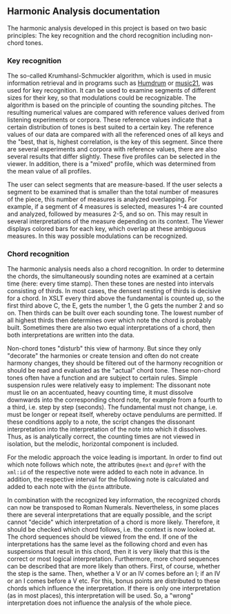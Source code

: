 ## Harmonic Analysis documentation

The harmonic analysis developed in this project is based on two basic principles: The key recognition and the chord recognition including non-chord tones.

### Key recognition

The so-called Krumhansl-Schmuckler algorithm, which is used in music information retrieval and in programs such as [Humdrum](http://extras.humdrum.org/man/keycor/) or [music21](http://web.mit.edu/music21/doc/moduleReference/moduleAnalysisDiscrete.html), was used for key recognition. It can be used to examine segments of different sizes for their key, so that modulations could be recognizable. The algorithm is based on the principle of counting the sounding pitches. The resulting numerical values are compared with reference values derived from listening experiments or corpora. These reference values indicate that a certain distribution of tones is best suited to a certain key. The reference values of our data are compared with all the referenced ones of all keys and the "best, that is, highest correlation, is the key of this segment. Since there are several experiments and corpora with reference values, there are also several results that differ slightly. These five profiles can be selected in the viewer. In addition, there is a "mixed" profile, which was determined from the mean value of all profiles.

The user can select segments that are measure-based. If the user selects a segment to be examined that is smaller than the total number of measures of the piece, this number of measures is analyzed overlapping. For example, if a segment of 4 measures is selected, measures 1-4 are counted and analyzed, followed by measures 2-5, and so on. This may result in several interpretations of the measure depending on its context. The Viewer displays colored bars for each key, which overlap at these ambiguous measures. In this way possible modulations can be recognized.

### Chord recognition

The harmonic analysis needs also a chord recognition. In order to determine the chords, the simultaneously sounding notes are examined at a certain time (here: every time stamp). Then these tones are nested into intervals consisting of thirds. In most cases, the densest nesting of thirds is decisive for a chord. In XSLT every third above the fundamental is counted up, so the first third above C, the E, gets the number 1, the G gets the number 2 and so on. Then thirds can be built over each sounding tone. The lowest number of all highest thirds then determines over which note the chord is probably built. Sometimes there are also two equal interpretations of a chord, then both interpretations are written into the data. 

Non-chord tones "disturb" this view of harmony. But since they only "decorate" the harmonies or create tension and often do not create harmony changes, they should be filtered out of the harmony recognition or should be read and evaluated as the "actual" chord tone. These non-chord tones often have a function and are subject to certain rules. Simple suspension rules were relatively easy to implement: The dissonant note must lie on an accentuated, heavy counting time, it must dissolve downwards into the corresponding chord note, for example from a fourth to a third, i.e. step by step (seconds). The fundamental must not change, i.e. must be longer or repeat itself, whereby octave pendulums are permitted. If these conditions apply to a note, the script changes the dissonant interpretation into the interpretation of the note into which it dissolves. Thus, as is analytically correct, the counting times are not viewed in isolation, but the melodic, horizontal component is included.

For the melodic approach the voice leading is important. In order to find out which note follows which note, the attributes `@next` and `@pref` with the `xml:id` of the respective note were added to each note in advance. In addition, the respective interval for the following note is calculated and added to each note with the `@intm` attribute.

In combination with the recognized key information, the recognized chords can now be transposed to Roman Numerals. Nevertheless, in some places there are several interpretations that are equally possible, and the script cannot "decide" which interpretation of a chord is more likely. Therefore, it should be checked which chord follows, i.e. the context is now looked at. The chord sequences should be viewed from the end. If one of the interpretations has the same level as the following chord and even has suspensions that result in this chord, then it is very likely that this is the correct or most logical interpretation. Furthermore, more chord sequences can be described that are more likely than others. First, of course, whether the step is the same. Then, whether a V or an IV comes before an I; if an IV or an I comes before a V etc. For this, bonus points are distributed to these chords which influence the interpretation. If there is only one interpretation (as in most places), this interpretation will be used. So, a "wrong" interpretation does not influence the analysis of the whole piece. 

